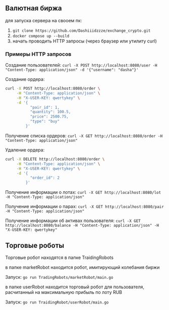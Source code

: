 ## Валютная биржа

для запуска сервера на свооем пк:

1) `git clone https://github.com/Dashiiidzzze/exchange_crypto.git`
2) `docker compose up --build`
3) начать проводить HTTP запросы (через браузер или утилиту curl)

### Примеры HTTP запросов

Создание пользователей:
`curl -X POST http://localhost:8080/user -H "Content-Type: application/json" -d '{"username": "dasha"}'`

Создание ордера:

```bash
curl -X POST http://localhost:8080/order \
     -H "Content-Type: application/json" \
     -H "X-USER-KEY: qwertykey" \
     -d '{
           "pair_id": 1,
           "quantity": 100.5,
           "price": 2500.75,
           "type": "buy"
         }'
```

Получение списка ордеров:
`curl -X GET http://localhost:8080/order -H "Content-Type: application/json"`

Удаление ордера:

```bash
curl -X DELETE http://localhost:8080/order \
     -H "Content-Type: application/json" \
     -H "X-USER-KEY: qwertykey" \
     -d '{
           "order_id": 2
         }'
```

Получение информации о лотах:
`curl -X GET http://localhost:8080/lot -H "Content-Type: application/json"`

Получение информации о парах:
`curl -X GET http://localhost:8080/pair -H "Content-Type: application/json"`

Получение информации об активах пользователя:
`curl -X GET http://localhost:8080/balance -H "Content-Type: application/json" -H "X-USER-KEY: qwertykey"`

## Торговые роботы

Торговые робот находятся в папке TraidingRobots

в папке marketRobot находится робот, имитирующий колебания биржи

Запуск: `go run TradingRobots/marketRobot/main.go`

в папке userRobot находится торговый робот для пользователя, расчитанный на максимальную прибыль по лоту RUB

Запуск: `go run TraidingRobot/userRobot/main.go`

